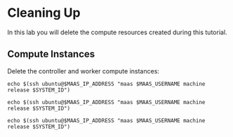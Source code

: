 # Cleaning Up

In this lab you will delete the compute resources created during this tutorial.

## Compute Instances

Delete the controller and worker compute instances:

```
echo $(ssh ubuntu@$MAAS_IP_ADDRESS "maas $MAAS_USERNAME machine release $SYSTEM_ID")
```

```
echo $(ssh ubuntu@$MAAS_IP_ADDRESS "maas $MAAS_USERNAME machine release $SYSTEM_ID")
```

```
echo $(ssh ubuntu@$MAAS_IP_ADDRESS "maas $MAAS_USERNAME machine release $SYSTEM_ID")
```